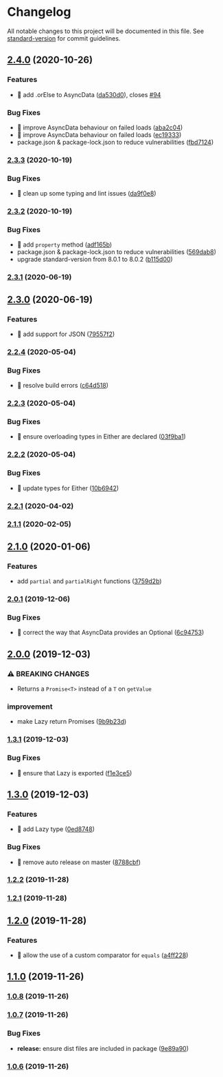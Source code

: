 # Changelog

All notable changes to this project will be documented in this file. See [standard-version](https://github.com/conventional-changelog/standard-version) for commit guidelines.

## [2.4.0](https://github.com/ohana-pediatrics/ahana-fp/compare/v2.3.3...v2.4.0) (2020-10-26)


### Features

* 🎸 add .orElse to AsyncData ([da530d0](https://github.com/ohana-pediatrics/ahana-fp/commit/da530d092de3dde5e848d899a1f6c498ab33bb2d)), closes [#94](https://github.com/ohana-pediatrics/ahana-fp/issues/94)


### Bug Fixes

* 🐛 improve AsyncData behaviour on failed loads ([aba2c04](https://github.com/ohana-pediatrics/ahana-fp/commit/aba2c04fbcc640bc09505d133ccf7c8785fe1efe))
* 🐛 improve AsyncData behaviour on failed loads ([ec19333](https://github.com/ohana-pediatrics/ahana-fp/commit/ec19333e1ccee3bee556346b54ec743dcb5533dd))
* package.json & package-lock.json to reduce vulnerabilities ([fbd7124](https://github.com/ohana-pediatrics/ahana-fp/commit/fbd71242d6d8078aa6be35d1e23e84d9bbe40dc7))

### [2.3.3](https://github.com/ohana-pediatrics/ahana-fp/compare/v2.3.2...v2.3.3) (2020-10-19)


### Bug Fixes

* 🐛 clean up some typing and lint issues ([da9f0e8](https://github.com/ohana-pediatrics/ahana-fp/commit/da9f0e8d24be133fbff074be0d94cff3ffe81f81))

### [2.3.2](https://github.com/ohana-pediatrics/ahana-fp/compare/v2.3.1...v2.3.2) (2020-10-19)


### Bug Fixes

* 🐛 add `property` method ([adf165b](https://github.com/ohana-pediatrics/ahana-fp/commit/adf165b1bd8b4743cf04e6c07ca4674224e3df91))
* package.json & package-lock.json to reduce vulnerabilities ([569dab8](https://github.com/ohana-pediatrics/ahana-fp/commit/569dab84d3b128dbe6aebeabf1ea1e49b720759b))
* upgrade standard-version from 8.0.1 to 8.0.2 ([b115d00](https://github.com/ohana-pediatrics/ahana-fp/commit/b115d00892f9d183be582308ae416c142ceef3bc))

### [2.3.1](https://github.com/ohana-pediatrics/ahana-fp/compare/v2.3.0...v2.3.1) (2020-06-19)

## [2.3.0](https://github.com/ohana-pediatrics/ahana-fp/compare/v2.2.4...v2.3.0) (2020-06-19)


### Features

* 🎸 add support for JSON ([79557f2](https://github.com/ohana-pediatrics/ahana-fp/commit/79557f2a32d97fcd12fbf92eca96e282418a87c7))

### [2.2.4](https://github.com/ohana-pediatrics/ahana-fp/compare/v2.2.3...v2.2.4) (2020-05-04)


### Bug Fixes

* 🐛 resolve build errors ([c64d518](https://github.com/ohana-pediatrics/ahana-fp/commit/c64d51874576df98ee2d28f67c2d3f8d772f57f1))

### [2.2.3](https://github.com/ohana-pediatrics/ahana-fp/compare/v2.2.2...v2.2.3) (2020-05-04)


### Bug Fixes

* 🐛 ensure overloading types in Either are declared ([03f9ba1](https://github.com/ohana-pediatrics/ahana-fp/commit/03f9ba1fa7951d0610985aac1ad4e23298372400))

### [2.2.2](https://github.com/ohana-pediatrics/ahana-fp/compare/v2.2.1...v2.2.2) (2020-05-04)


### Bug Fixes

* 🐛 update types for Either ([10b6942](https://github.com/ohana-pediatrics/ahana-fp/commit/10b6942161a5866682b3c1084f9a850d7dc84bdb))

### [2.2.1](https://github.com/ohana-pediatrics/ahana-fp/compare/v2.2.0...v2.2.1) (2020-04-02)

### [2.1.1](https://github.com/ohana-pediatrics/ahana-fp/compare/v2.1.0...v2.1.1) (2020-02-05)

## [2.1.0](https://github.com/ohana-pediatrics/ahana-fp/compare/v2.0.1...v2.1.0) (2020-01-06)


### Features

* add `partial` and `partialRight` functions ([3759d2b](https://github.com/ohana-pediatrics/ahana-fp/commit/3759d2b0f7a624fd08abae7da3dcd3adbb70813d))

### [2.0.1](https://github.com/ohana-pediatrics/ahana-fp/compare/v2.0.0...v2.0.1) (2019-12-06)


### Bug Fixes

* 🐛 correct the way that AsyncData provides an Optional ([6c94753](https://github.com/ohana-pediatrics/ahana-fp/commit/6c947531730298e8aa6a92e130d93133157f473d))

## [2.0.0](https://github.com/ohana-pediatrics/ahana-fp/compare/v1.3.1...v2.0.0) (2019-12-03)


### ⚠ BREAKING CHANGES

* Returns a `Promise<T>` instead of a `T` on `getValue`

### improvement

* make Lazy return Promises ([9b9b23d](https://github.com/ohana-pediatrics/ahana-fp/commit/9b9b23d8323b8115cf3ee93c68039744532c4616))

### [1.3.1](https://github.com/ohana-pediatrics/ahana-fp/compare/v1.3.0...v1.3.1) (2019-12-03)


### Bug Fixes

* 🐛 ensure that Lazy is exported ([f1e3ce5](https://github.com/ohana-pediatrics/ahana-fp/commit/f1e3ce57b5a944d84c8355ca7a2c70f751f967e8))

## [1.3.0](https://github.com/ohana-pediatrics/ahana-fp/compare/v1.2.2...v1.3.0) (2019-12-03)


### Features

* 🎸 add Lazy<T> type ([0ed8748](https://github.com/ohana-pediatrics/ahana-fp/commit/0ed8748e49d1a999a26fcc827ce23f5e458a20a4))


### Bug Fixes

* 🐛 remove auto release on master ([8788cbf](https://github.com/ohana-pediatrics/ahana-fp/commit/8788cbfebdb2834cde5c84a8a4b3b59fb745d27c))

### [1.2.2](https://github.com/ohana-pediatrics/ahana-fp/compare/v1.2.1...v1.2.2) (2019-11-28)

### [1.2.1](https://github.com/ohana-pediatrics/ahana-fp/compare/v1.2.0...v1.2.1) (2019-11-28)

## [1.2.0](https://github.com/ohana-pediatrics/ahana-fp/compare/v1.1.0...v1.2.0) (2019-11-28)


### Features

* 🎸 allow the use of a custom comparator for `equals` ([a4ff228](https://github.com/ohana-pediatrics/ahana-fp/commit/a4ff228eb2cb98dfdf9c986686bc06be437b5c9c))

## [1.1.0](https://github.com/ohana-pediatrics/ahana-fp/compare/v1.0.8...v1.1.0) (2019-11-26)

### [1.0.8](https://github.com/ohana-pediatrics/ahana-fp/compare/v1.0.7...v1.0.8) (2019-11-26)

### [1.0.7](https://github.com/ohana-pediatrics/ahana-fp/compare/v1.0.6...v1.0.7) (2019-11-26)


### Bug Fixes

* **release:** ensure dist files are included in package ([9e89a90](https://github.com/ohana-pediatrics/ahana-fp/commit/9e89a9071a14465938c228e281bb368ca3b6a531))

### [1.0.6](https://github.com/ohana-pediatrics/ahana-fp/compare/v1.0.5...v1.0.6) (2019-11-26)
